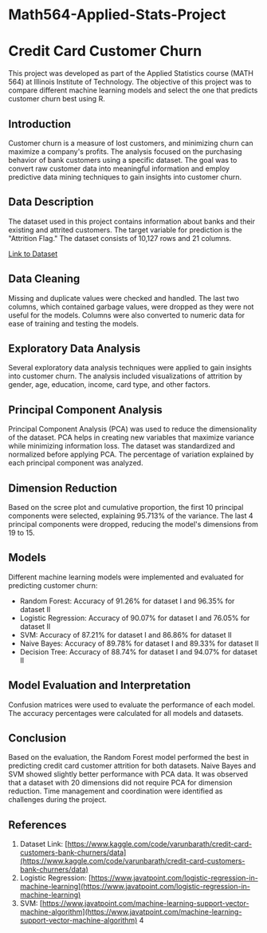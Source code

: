 # Math564-Applied-Stats-Project

# Credit Card Customer Churn

This project was developed as part of the Applied Statistics course (MATH 564) at Illinois Institute of Technology. The objective of this project was to compare different machine learning models and select the one that predicts customer churn best using R.

## Introduction
Customer churn is a measure of lost customers, and minimizing churn can maximize a company's profits. The analysis focused on the purchasing behavior of bank customers using a specific dataset. The goal was to convert raw customer data into meaningful information and employ predictive data mining techniques to gain insights into customer churn.

## Data Description
The dataset used in this project contains information about banks and their existing and attrited customers. The target variable for prediction is the "Attrition Flag." The dataset consists of 10,127 rows and 21 columns.

[Link to Dataset](https://www.kaggle.com/varunbarath/credit-card-customers-bank-churners)

## Data Cleaning
Missing and duplicate values were checked and handled. The last two columns, which contained garbage values, were dropped as they were not useful for the models. Columns were also converted to numeric data for ease of training and testing the models.

## Exploratory Data Analysis
Several exploratory data analysis techniques were applied to gain insights into customer churn. The analysis included visualizations of attrition by gender, age, education, income, card type, and other factors.

## Principal Component Analysis
Principal Component Analysis (PCA) was used to reduce the dimensionality of the dataset. PCA helps in creating new variables that maximize variance while minimizing information loss. The dataset was standardized and normalized before applying PCA. The percentage of variation explained by each principal component was analyzed.

## Dimension Reduction
Based on the scree plot and cumulative proportion, the first 10 principal components were selected, explaining 95.713% of the variance. The last 4 principal components were dropped, reducing the model's dimensions from 19 to 15.

## Models
Different machine learning models were implemented and evaluated for predicting customer churn:
- Random Forest: Accuracy of 91.26% for dataset I and 96.35% for dataset II
- Logistic Regression: Accuracy of 90.07% for dataset I and 76.05% for dataset II
- SVM: Accuracy of 87.21% for dataset I and 86.86% for dataset II
- Naive Bayes: Accuracy of 89.78% for dataset I and 89.33% for dataset II
- Decision Tree: Accuracy of 88.74% for dataset I and 94.07% for dataset II

## Model Evaluation and Interpretation
Confusion matrices were used to evaluate the performance of each model. The accuracy percentages were calculated for all models and datasets.

## Conclusion
Based on the evaluation, the Random Forest model performed the best in predicting credit card customer attrition for both datasets. Naive Bayes and SVM showed slightly better performance with PCA data. It was observed that a dataset with 20 dimensions did not require PCA for dimension reduction. Time management and coordination were identified as challenges during the project.

## References
1. Dataset Link: [https://www.kaggle.com/code/varunbarath/credit-card-customers-bank-churners/data](https://www.kaggle.com/code/varunbarath/credit-card-customers-bank-churners/data)
2. Logistic Regression: [https://www.javatpoint.com/logistic-regression-in-machine-learning](https://www.javatpoint.com/logistic-regression-in-machine-learning)
3. SVM: [https://www.javatpoint.com/machine-learning-support-vector-machine-algorithm](https://www.javatpoint.com/machine-learning-support-vector-machine-algorithm)
4
